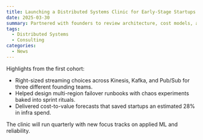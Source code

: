 ```yaml
---
title: Launching a Distributed Systems Clinic for Early-Stage Startups
date: 2025-03-30
summary: Partnered with founders to review architecture, cost models, and operability of their first data backbones.
tags:
  - Distributed Systems
  - Consulting
categories:
  - News
---
```


Highlights from the first cohort:

- Right-sized streaming choices across Kinesis, Kafka, and Pub/Sub for three different founding teams.
- Helped design multi-region failover runbooks with chaos experiments baked into sprint rituals.
- Delivered cost-to-value forecasts that saved startups an estimated 28% in infra spend.

The clinic will run quarterly with new focus tracks on applied ML and reliability.
